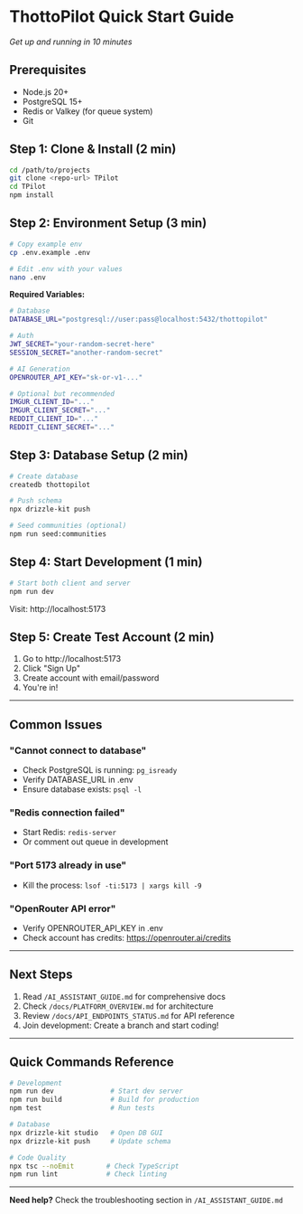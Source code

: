 # ThottoPilot Quick Start Guide
*Get up and running in 10 minutes*

## Prerequisites

- Node.js 20+
- PostgreSQL 15+
- Redis or Valkey (for queue system)
- Git

## Step 1: Clone & Install (2 min)

```bash
cd /path/to/projects
git clone <repo-url> TPilot
cd TPilot
npm install
```

## Step 2: Environment Setup (3 min)

```bash
# Copy example env
cp .env.example .env

# Edit .env with your values
nano .env
```

**Required Variables:**
```bash
# Database
DATABASE_URL="postgresql://user:pass@localhost:5432/thottopilot"

# Auth
JWT_SECRET="your-random-secret-here"
SESSION_SECRET="another-random-secret"

# AI Generation
OPENROUTER_API_KEY="sk-or-v1-..."

# Optional but recommended
IMGUR_CLIENT_ID="..."
IMGUR_CLIENT_SECRET="..."
REDDIT_CLIENT_ID="..."
REDDIT_CLIENT_SECRET="..."
```

## Step 3: Database Setup (2 min)

```bash
# Create database
createdb thottopilot

# Push schema
npx drizzle-kit push

# Seed communities (optional)
npm run seed:communities
```

## Step 4: Start Development (1 min)

```bash
# Start both client and server
npm run dev
```

Visit: http://localhost:5173

## Step 5: Create Test Account (2 min)

1. Go to http://localhost:5173
2. Click "Sign Up"
3. Create account with email/password
4. You're in!

---

## Common Issues

### "Cannot connect to database"
- Check PostgreSQL is running: `pg_isready`
- Verify DATABASE_URL in .env
- Ensure database exists: `psql -l`

### "Redis connection failed"
- Start Redis: `redis-server`
- Or comment out queue in development

### "Port 5173 already in use"
- Kill the process: `lsof -ti:5173 | xargs kill -9`

### "OpenRouter API error"
- Verify OPENROUTER_API_KEY in .env
- Check account has credits: https://openrouter.ai/credits

---

## Next Steps

1. Read `/AI_ASSISTANT_GUIDE.md` for comprehensive docs
2. Check `/docs/PLATFORM_OVERVIEW.md` for architecture
3. Review `/docs/API_ENDPOINTS_STATUS.md` for API reference
4. Join development: Create a branch and start coding!

---

## Quick Commands Reference

```bash
# Development
npm run dev              # Start dev server
npm run build            # Build for production
npm test                 # Run tests

# Database
npx drizzle-kit studio   # Open DB GUI
npx drizzle-kit push     # Update schema

# Code Quality
npx tsc --noEmit        # Check TypeScript
npm run lint            # Check linting
```

---

**Need help?** Check the troubleshooting section in `/AI_ASSISTANT_GUIDE.md`
